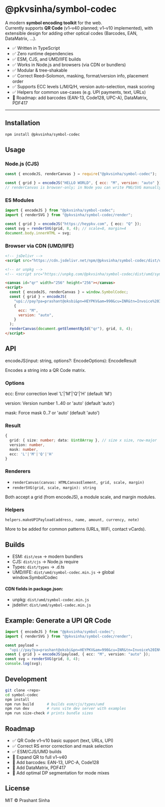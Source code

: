 # @pkvsinha/symbol-codec

A modern **symbol encoding toolkit** for the web.  
Currently supports **QR Code** (v1–v40 planned; v1–v10 implemented), with extensible design for adding other optical codes (Barcodes, EAN, DataMatrix, …).

- ✅ Written in TypeScript
- ✅ Zero runtime dependencies
- ✅ ESM, CJS, and UMD/IIFE builds
- ✅ Works in Node.js and browsers (via CDN or bundlers)
- ✅ Modular & tree-shakable
- ✅ Correct Reed–Solomon, masking, format/version info, placement order
- ✅ Supports ECC levels L/M/Q/H, version auto-selection, mask scoring
- ✅ Helpers for common use-cases (e.g. UPI payments, text, URLs)
- 🚧 Roadmap: add barcodes (EAN-13, Code128, UPC-A), DataMatrix, PDF417

---

## Installation

```bash
npm install @pkvsinha/symbol-codec
```

## Usage

### Node.js (CJS)

```js
const { encodeJS, renderCanvas } = require("@pkvsinha/symbol-codec");

const { grid } = encodeJS("HELLO WORLD", { ecc: "M", version: "auto" });
// renderCanvas is browser-only; in Node you can write PNG/SVG manually
```

### ES Modules

```ts
import { encodeJS } from "@pkvsinha/symbol-codec";
import { renderSVG } from "@pkvsinha/symbol-codec/render";

const { grid } = encodeJS("https://heypkv.com", { ecc: "Q" });
const svg = renderSVG(grid, 8, 4); // scale=8, margin=4
document.body.innerHTML = svg;
```

### Browser via CDN (UMD/IIFE)

```html
<!-- jsDelivr -->
<script src="https://cdn.jsdelivr.net/npm/@pkvsinha/symbol-codec/dist/umd/symbol-codec.min.js"></script>

<!-- or unpkg -->
<!-- <script src="https://unpkg.com/@pkvsinha/symbol-codec/dist/umd/symbol-codec.min.js"></script> -->

<canvas id="qr" width="256" height="256"></canvas>
<script>
  const { encodeJS, renderCanvas } = window.SymbolCodec;
  const { grid } = encodeJS(
    "upi://pay?pa=prashant@oksbi&pn=HEYPKV&am=990&cu=INR&tn=Invoice%20INV-1042",
    {
      ecc: "M",
      version: "auto",
    }
  );
  renderCanvas(document.getElementById("qr"), grid, 8, 4);
</script>
```

## API

encodeJS(input: string, options?: EncodeOptions): EncodeResult

Encodes a string into a QR Code matrix.

### Options

ecc: Error correction level 'L'|'M'|'Q'|'H' (default 'M')

version: Version number 1..40 or 'auto' (default 'auto')

mask: Force mask 0..7 or 'auto' (default 'auto')

### Result

```ts
{
  grid: { size: number; data: Uint8Array }, // size x size, row-major
  version: number,
  mask: number,
  ecc: 'L'|'M'|'Q'|'H'
}
```

### Renderers

- `renderCanvas(canvas: HTMLCanvasElement, grid, scale, margin)`
- `renderSVG(grid, scale, margin): string`

Both accept a grid (from encodeJS), a module scale, and margin modules.

### Helpers

`helpers.makeUPIPayload(address, name, amount, currency, note)`

More to be added for common patterns (URLs, WiFi, contact vCards).

## Builds

- ESM: `dist/esm` → modern bundlers
- CJS: `dist/cjs` → Node.js require
- Types: `dist/types` → .d.ts
- UMD/IIFE: `dist/umd/symbol-codec.min.js` → global window.SymbolCodec

#### CDN fields in package.json:

- unpkg: `dist/umd/symbol-codec.min.js`
- jsdelivr: `dist/umd/symbol-codec.min.js`

## Example: Generate a UPI QR Code

```ts
import { encodeJS } from "@pkvsinha/symbol-codec";
import { renderSVG } from "@pkvsinha/symbol-codec/render";

const payload =
  "upi://pay?pa=prashant@oksbi&pn=HEYPKV&am=990&cu=INR&tn=Invoice%20INV-1042";
const { grid } = encodeJS(payload, { ecc: "M", version: "auto" });
const svg = renderSVG(grid, 8, 4);
console.log(svg);
```

## Development

```bash
git clone <repo>
cd symbol-codec
npm install
npm run build      # builds esm/cjs/types/umd
npm run dev        # runs vite dev server with examples
npm run size-check # prints bundle sizes
```

## Roadmap

- ✅ QR Code v1–v10 basic support (text, URLs, UPI)
- ✅ Correct RS error correction and mask selection
- ✅ ESM/CJS/UMD builds
- 🚧 Expand QR to full v1–v40
- 🚧 Add barcodes: EAN-13, UPC-A, Code128
- 🚧 Add DataMatrix, PDF417
- 🚧 Add optimal DP segmentation for mode mixes

## License

MIT © Prashant Sinha
